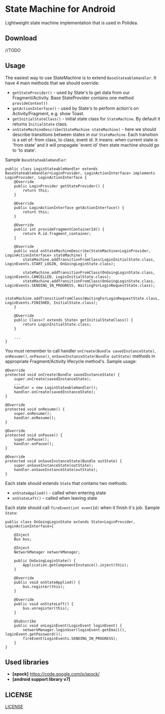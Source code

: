# State Machine for Android

Lightweight state machine implementation that is used in Polidea.

## Download

//TODO

## Usage

The easiest way to use StateMachine is to extend `BaseStateableHandler`. It have 4 main methods that we should override:

* `getStateProvider()` - used by State's to get data from our Fragment/Activity. Base StateProvider contains one method `provideContext()`
* `getActionInterface()` - used by State's to perform action's on Activity/Fragment, e.g. show Toast.
* `getInitialStateClass()` - initial state class for `StateMachine`. By default it returns `InitialState` class.
* `onStateMachineDescribe(StateMachine stateMachine)` - here we should describe transitions between states in our `StateMachine`. Each transition is a set of: from class, to class, event id. It means: when current state is 'from state' and it will propagate 'event id' then state machine should go to 'to state'.

Sample `BaseStateableHandler`:

```
public class LoginStateableHandler extends BaseStateableHandler<LoginProvider, LoginActionInterface> implements LoginProvider, LoginActionInterface {
    @Override
    public LoginProvider getStateProvider() {
        return this;
    }

    @Override
    public LoginActionInterface getActionInterface() {
        return this;
    }

    @Override
    public int provideFragmentContainerId() {
        return R.id.fragment_container;
    }

    @Override
    public void onStateMachineDescribe(StateMachine<LoginProvider, LoginActionInterface> stateMachine) {
        stateMachine.addTransitionFromClass(LoginInitialState.class, LoginEvents.START_LOGIN, OnGoingLoginState.class);

        stateMachine.addTransitionFromClass(OnGoingLoginState.class, LoginEvents.CANCELLED, LoginInitialState.class);
        stateMachine.addTransitionFromClass(OnGoingLoginState.class, LoginEvents.SENDING_IN_PROGRESS, WaitingForLoginRequestState.class);

        stateMachine.addTransitionFromClass(WaitingForLoginRequestState.class, LoginEvents.FINISHED, InitialState.class);
    }

    @Override
    public Class<? extends State> getInitialStateClass() {
        return LoginInitialState.class;
    }

    ...
}
```

You must remember to call handler `onCreate(Bundle savedInstanceState)`, `onResume()`, `onPause()`, `onSaveInstanceState(Bundle outState)` methods in appropriate Fragment/Activity lifecycle method's. Sample usage:

```
@Override
protected void onCreate(Bundle savedInstanceState) {
    super.onCreate(savedInstanceState);
    ...
    handler = new LoginStateableHandler();
    handler.onCreate(savedInstanceState);
}

@Override
protected void onResume() {
    super.onResume();
    handler.onResume();
}

@Override
protected void onPause() {
    super.onPause();
    handler.onPause();
}

@Override
protected void onSaveInstanceState(Bundle outState) {
    super.onSaveInstanceState(outState);
    handler.onSaveInstanceState(outState);
}
```

Each state should extends `State` that contains two methods:

* `onStateApplied()` - called when entering state
* `onStateLeft()` - called when leaving state

Each state should call `fireEvent(int eventId)` when it finish it's job. Sample `State`:

```
public class OnGoingLoginState extends State<LoginProvider, LoginActionInterface>{

    @Inject
    Bus bus;

    @Inject
    NetworkManager networkManager;

    public OnGoingLoginState() {
        Application.getComponentInstance().inject(this);
    }

    @Override
    public void onStateApplied() {
        bus.register(this);
    }

    @Override
    public void onStateLeft() {
        bus.unregister(this);
    }

    @Subscribe
    public void onLoginEvent(LoginEvent loginEvent) {
        networkManager.loginUser(loginEvent.getEmail(), loginEvent.getPassword());
        fireEvent(LoginEvents.SENDING_IN_PROGRESS);
    }
}
```

## Used libraries

* **[spock]** https://code.google.com/p/spock/
* **[android support library v7]**

## LICENSE

[LICENSE](./LICENSE)